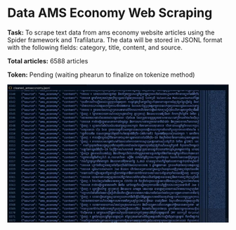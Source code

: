 # Data AMS Economy Web Scraping

**Task:** To scrape text data from ams economy website articles using the Spider framework and Trafilatura. The data will be stored in JSONL format with the following fields: category, title, content, and source.

**Total articles:** 6588 articles

**Token:** Pending (waiting phearun to finalize on tokenize method)

![alt text](images/data/1.png)
